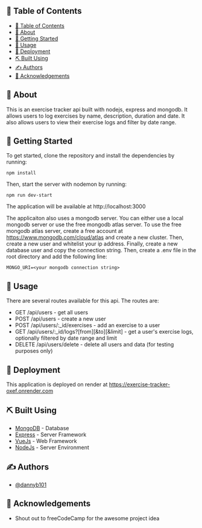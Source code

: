 

## 📝 Table of Contents

- [📝 Table of Contents](#-table-of-contents)
- [🧐 About ](#-about-)
- [🏁 Getting Started ](#-getting-started-)
- [🎈 Usage ](#-usage-)
- [🚀 Deployment ](#-deployment-)
- [⛏️ Built Using ](#️-built-using-)
- [✍️ Authors ](#️-authors-)
- [🎉 Acknowledgements ](#-acknowledgements-)

## 🧐 About <a name = "about"></a>

This is an exercise tracker api built with nodejs, express and mongodb. It allows users to log exercises by name, description, duration and date. It also allows users to view their exercise logs and filter by date range.

## 🏁 Getting Started <a name = "getting_started"></a>

To get started, clone the repository and install the dependencies by running:

```npm install```

Then, start the server with nodemon by running:

```npm run dev-start```

The application will be available at http://localhost:3000

The applicaiton also uses a mongodb server. You can either use a local mongodb server or use the free mongodb atlas server. To use the free mongodb atlas server, create a free account at https://www.mongodb.com/cloud/atlas and create a new cluster. Then, create a new user and whitelist your ip address. Finally, create a new database user and copy the connection string. Then, create a .env file in the root directory and add the following line:

```MONGO_URI=<your mongodb connection string>```

## 🎈 Usage <a name="usage"></a>

There are several routes available for this api. The routes are:

- GET /api/users - get all users
- POST /api/users - create a new user
- POST /api/users/:_id/exercises - add an exercise to a user
- GET /api/users/:_id/logs?[from][&to][&limit] - get a user's exercise logs, optionally filtered by date range and limit
- DELETE /api/users/delete - delete all users and data (for testing purposes only)


## 🚀 Deployment <a name = "deployment"></a>

This application is deployed on render at https://exercise-tracker-oxef.onrender.com

## ⛏️ Built Using <a name = "built_using"></a>

- [MongoDB](https://www.mongodb.com/) - Database
- [Express](https://expressjs.com/) - Server Framework
- [VueJs](https://vuejs.org/) - Web Framework
- [NodeJs](https://nodejs.org/en/) - Server Environment

## ✍️ Authors <a name = "authors"></a>

- [@dannyb101](https://github.com/dannyb101) 

## 🎉 Acknowledgements <a name = "acknowledgement"></a>

- Shout out to freeCodeCamp for the awesome project idea
